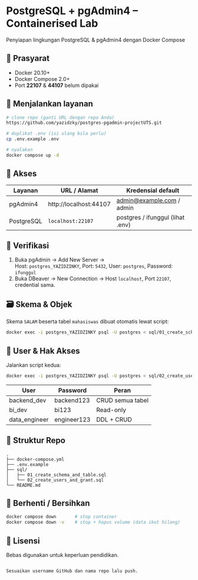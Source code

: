 # PostgreSQL + pgAdmin4 – Containerised Lab

Penyiapan lingkungan PostgreSQL & pgAdmin4 dengan Docker Compose

## 🧱 Prasyarat
- Docker 20.10+  
- Docker Compose 2.0+  
- Port **22107** & **44107** belum dipakai

## 🚀 Menjalankan layanan
```bash
# clone repo (ganti URL dengan repo Anda)
https://github.com/yazidzky/postgres-pgadmin-projectUTS.git

# duplikat .env (isi ulang bila perlu)
cp .env.example .env

# nyalakan
docker compose up -d
```

## 📡 Akses
| Layanan   | URL / Alamat               | Kredensial default              |
|-----------|----------------------------|----------------------------------|
| pgAdmin4  | http://localhost:44107     | admin@example.com / admin        |
| PostgreSQL | `localhost:22107`         | postgres / ifunggul (lihat .env) |

## 🧪 Verifikasi
1. Buka pgAdmin → Add New Server →  
   Host: `postgres_YAZIDZINKY`, Port: `5432`, User: `postgres`, Password: `ifunggul`  
2. Buka DBeaver → New Connection → Host `localhost`, Port `22107`, credential sama.

## 🗃️ Skema & Objek
Skema `SALAM` beserta tabel `mahasiswas` dibuat otomatis lewat script:
```bash
docker exec -i postgres_YAZIDZINKY psql -U postgres < sql/01_create_schema_and_table.sql
```

## 👥 User & Hak Akses
Jalankan script kedua:
```bash
docker exec -i postgres_YAZIDZINKY psql -U postgres < sql/02_create_users_and_grant.sql
```

| User            | Password      | Peran |
|-----------------|---------------|-------|
| backend_dev     | backend123    | CRUD semua tabel |
| bi_dev          | bi123         | Read-only |
| data_engineer   | engineer123   | DDL + CRUD |

## 📂 Struktur Repo
```
.
├── docker-compose.yml
├── .env.example
├── sql/
│   ├── 01_create_schema_and_table.sql
│   └── 02_create_users_and_grant.sql
└── README.md
```

## 🛑 Berhenti / Bersihkan
```bash
docker compose down       # stop container
docker compose down -v    # stop + hapus volume (data ikut hilang)
```

## 📄 Lisensi
Bebas digunakan untuk keperluan pendidikan.
```

Sesuaikan username GitHub dan nama repo lalu push.
